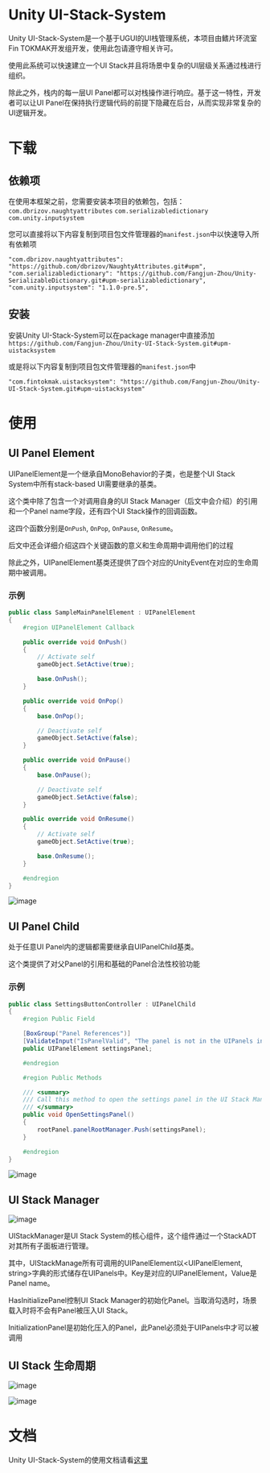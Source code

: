 # Unity UI-Stack-System

Unity UI-Stack-System是一个基于UGUI的UI栈管理系统，本项目由鳍片环流室 Fin TOKMAK开发组开发，使用此包请遵守相关许可。

使用此系统可以快速建立一个UI Stack并且将场景中复杂的UI层级关系通过栈进行组织。

除此之外，栈内的每一层UI Panel都可以对栈操作进行响应。基于这一特性，开发者可以让UI Panel在保持执行逻辑代码的前提下隐藏在后台，从而实现非常复杂的UI逻辑开发。

# 下载

## 依赖项

在使用本框架之前，您需要安装本项目的依赖包，包括：
`com.dbrizov.naughtyattributes`
`com.serializabledictionary`
`com.unity.inputsystem`

您可以直接将以下内容复制到项目包文件管理器的`manifest.json`中以快速导入所有依赖项

```
"com.dbrizov.naughtyattributes": "https://github.com/dbrizov/NaughtyAttributes.git#upm",
"com.serializabledictionary": "https://github.com/Fangjun-Zhou/Unity-SerializableDictionary.git#upm-serializabledictionary",
"com.unity.inputsystem": "1.1.0-pre.5",
```

## 安装

安装Unity UI-Stack-System可以在package manager中直接添加`https://github.com/Fangjun-Zhou/Unity-UI-Stack-System.git#upm-uistacksystem`

或是将以下内容复制到项目包文件管理器的`manifest.json`中

```
"com.fintokmak.uistacksystem": "https://github.com/Fangjun-Zhou/Unity-UI-Stack-System.git#upm-uistacksystem"
```

# 使用

## UI Panel Element

UIPanelElement是一个继承自MonoBehavior的子类，也是整个UI Stack System中所有stack-based UI需要继承的基类。

这个类中除了包含一个对调用自身的UI Stack Manager（后文中会介绍）的引用和一个Panel name字段，还有四个UI Stack操作的回调函数。

这四个函数分别是`OnPush`, `OnPop`, `OnPause`, `OnResume`。

后文中还会详细介绍这四个关键函数的意义和生命周期中调用他们的过程

除此之外，UIPanelElement基类还提供了四个对应的UnityEvent在对应的生命周期中被调用。

### 示例
```c#
public class SampleMainPanelElement : UIPanelElement
{
    #region UIPanelElement Callback

    public override void OnPush()
    {
        // Activate self
        gameObject.SetActive(true);

        base.OnPush();
    }

    public override void OnPop()
    {
        base.OnPop();

        // Deactivate self
        gameObject.SetActive(false);
    }

    public override void OnPause()
    {
        base.OnPause();

        // Deactivate self
        gameObject.SetActive(false);
    }

    public override void OnResume()
    {
        // Activate self
        gameObject.SetActive(true);

        base.OnResume();
    }

    #endregion
}
```

![image](https://user-images.githubusercontent.com/79500078/123815643-39b54680-d929-11eb-9423-a2ba0d2cc4f2.png)

## UI Panel Child

处于任意UI Panel内的逻辑都需要继承自UIPanelChild基类。

这个类提供了对父Panel的引用和基础的Panel合法性校验功能

### 示例

```c#
public class SettingsButtonController : UIPanelChild
{
    #region Public Field

    [BoxGroup("Panel References")]
    [ValidateInput("IsPanelValid", "The panel is not in the UIPanels in panelRootManager.")]
    public UIPanelElement settingsPanel;

    #endregion

    #region Public Methods

    /// <summary>
    /// Call this method to open the settings panel in the UI Stack Manager
    /// </summary>
    public void OpenSettingsPanel()
    {
        rootPanel.panelRootManager.Push(settingsPanel);
    }

    #endregion
}
```

![image](https://user-images.githubusercontent.com/79500078/124051255-ba219780-da4e-11eb-8a93-c97a73b4ecc8.png)

## UI Stack Manager

![image](https://user-images.githubusercontent.com/79500078/123814907-a9770180-d928-11eb-9ece-3fd425de3a66.png)

UIStackManager是UI Stack System的核心组件，这个组件通过一个StackADT对其所有子面板进行管理。

其中，UIStackManage所有可调用的UIPanelElement以<UIPanelElement, string>字典的形式储存在UIPanels中。Key是对应的UIPanelElement，Value是Panel name。

HasInitializePanel控制UI Stack Manager的初始化Panel。当取消勾选时，场景载入时将不会有Panel被压入UI Stack。

InitializationPanel是初始化压入的Panel，此Panel必须处于UIPanels中才可以被调用

## UI Stack 生命周期

![image](https://user-images.githubusercontent.com/79500078/123818674-c2cd7d00-d92b-11eb-84bd-96b6a2f625bf.png)

![image](https://user-images.githubusercontent.com/79500078/123818459-9580cf00-d92b-11eb-88dd-4b6f2169d7c0.png)

# 文档

Unity UI-Stack-System的使用文档请看[这里](https://fangjun-zhou.github.io/Unity-UI-Stack-System/)
